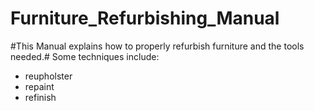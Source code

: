# Furniture_Refurbishing_Manual

#This Manual explains how to properly refurbish furniture and the tools needed.#
Some techniques include: 
  * reupholster
  * repaint
  * refinish
